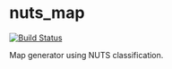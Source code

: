 # nuts_map

[![Build Status](https://travis-ci.org/tmhoff/nuts_map.svg?branch=master)](https://travis-ci.org/tmhoff/nuts_map)

Map generator using NUTS classification.
